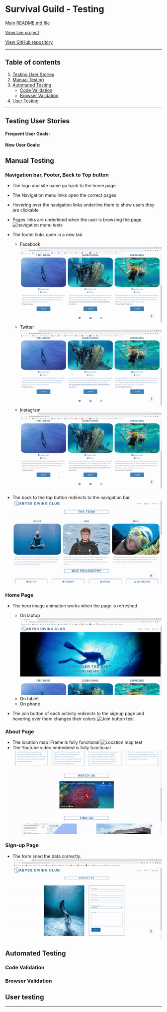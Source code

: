 # Survival Guild - Testing 

[Main README.md file](/README.md)

[View live project](https://ludovicleguen.github.io/Abyss-Dive-Club/)

[View GitHub repository](https://github.com/LudovicLeGuen/Abyss-Dive-Club)

***
## Table of contents
1. [Testing User Stories](#Testing-User-Stories)
2. [Manual Testing](#Manual-Testing)
3. [Automated Testing](#Automated-Testing) 
     - [Code Validation](#Code-Validation)
     - [Browser Validation](#Browser-Validation)
4. [User Testing](#User-Testing)


***

## Testing User Stories
#### Frequent User Goals:
#### New User Goals:

## Manual Testing
### Navigation bar, Footer, Back to Top button
* The logo and site name go back to the home page
* The Navigation menu links open the correct pages
* Hovering over the navigation links underline them to show users they are clickable
* Pages links are underlined when the user is browsing the page.
![navigation menu tests](assets/testing-files/navigation-bar/nav%20bar.gif)

* The footer links open in a new tab
     * Facebook
     ![Facebook link](assets/testing-files/footer/facebook.gif)
     * Twitter
     ![Twitter link](assets/testing-files/footer/twitter.gif)
     * Instagram 
     ![Instagram link](assets/testing-files/footer/instagram.gif)   

* The back to the top button redirects to the navigation bar.
![back to top test](assets/testing-files/homepage/back%20to%20top.gif) 

### Home Page
* The hero image animation works when the page is refreshed
     * On laptop
     ![Hero image animation on laptop](assets/testing-files/homepage/animation.gif) 
     * On tablet
     * On phone

* The join button of each activity redirects to the signup page and hovering over them  changes their colors
![Join button test](assets/testing-files/homepage/join%20button.gif) 

### About Page
* The location map iFrame is fully functional
![Location map test](assets/testing-files/about-page/map.gif)
* The Youtube video embedded is fully functional
![Youtube video test](assets/testing-files/about-page/video.gif)

### Sign-up Page
* The form sned the data correctly.
![form data test](assets/testing-files/signup-page/form.gif)

## Automated Testing
### Code Validation
### Browser Validation

## User testing 

***